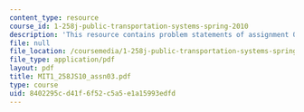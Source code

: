```yaml
---
content_type: resource
course_id: 1-258j-public-transportation-systems-spring-2010
description: 'This resource contains problem statements of assignment 03. '
file: null
file_location: /coursemedia/1-258j-public-transportation-systems-spring-2010/8402295cd41f6f52c5a5e1a15993edfd_MIT1_258JS10_assn03.pdf
file_type: application/pdf
layout: pdf
title: MIT1_258JS10_assn03.pdf
type: course
uid: 8402295c-d41f-6f52-c5a5-e1a15993edfd
---
```

